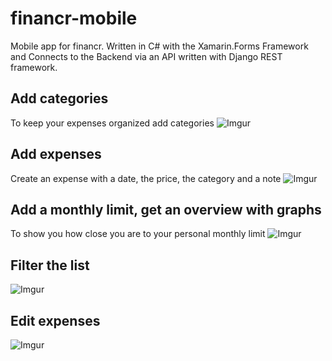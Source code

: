 # financr-mobile
Mobile app for financr. Written in C# with the Xamarin.Forms Framework and Connects to the Backend via an API written with Django REST framework.

## Add categories

To keep your expenses organized add categories
![Imgur](https://i.imgur.com/4U0pFaL.gif)

## Add expenses

Create an expense with a date, the price, the category and a note
![Imgur](https://i.imgur.com/wmSNOgu.gif)

## Add a monthly limit, get an overview with graphs

To show you how close you are to your personal monthly limit
![Imgur](https://i.imgur.com/fv6Scew.gif)

## Filter the list
![Imgur](https://i.imgur.com/TPeZNWz.gif)

## Edit expenses
![Imgur](https://i.imgur.com/yrfG7GC.gif)



